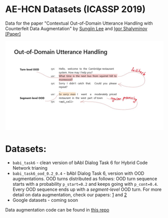 # AE-HCN Datasets (ICASSP 2019) 
Data for the paper "Contextual Out-of-Domain Utterance Handling with Counterfeit Data Augmentation" by [Sungjin Lee](https://www.microsoft.com/en-us/research/people/sule/) and [Igor Shalyminov](https://ishalyminov.github.io) [[Paper]](https://ieeexplore.ieee.org/document/8683019)

![](dialog.jpg)

# Datasets:

- `babi_task6` - clean version of bAbI Dialog Task 6 for Hybrid Code Network trianing
- `babi_task6_ood_0.2_0.4` - bAbI Dialog Task 6, version with OOD augmentations. OOD turns distributed as follows: OOD turn sequence starts with a probability `p_start=0.2` and keeps going with `p_cont=0.4`. Every OOD sequence ends up with a _segment-level_ OOD turn. For more detail on data augmentation, check our papers: [1](https://www.microsoft.com/en-us/research/people/sule/) and [2](https://arxiv.org/abs/1811.12148)
- Google datasets - coming soon

Data augmentation code can be found in  [this repo](https://github.com/ishalyminov/ood_robust_hcn)

